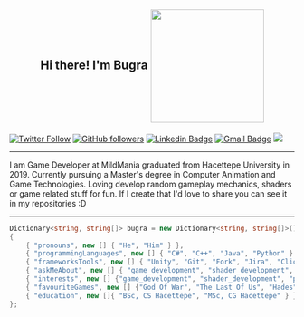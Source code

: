 <h2 align="center">
  Hi there! I'm Bugra
  <img align='center' src='https://media.giphy.com/media/bcKmIWkUMCjVm/giphy.gif' width='200"'>
</h2>

[![Twitter Follow](https://img.shields.io/twitter/follow/bugrahanakbulut?label=Follow)](https://twitter.com/bugrahanakbulut?lang=en)
[![GitHub followers](https://img.shields.io/github/followers/bugrahanakbulut?label=Follow&style=social)](https://github.com/bugrahanakbulut)
[![Linkedin Badge](https://img.shields.io/badge/-bugrahanakbulut-blue?style=flat-square&logo=Linkedin&logoColor=white&link=https://www.linkedin.com/in/bugrahan-akbulut-432709125/)](https://www.linkedin.com/in/bugrahan-akbulut-432709125/)
[![Gmail Badge](https://img.shields.io/badge/-akbulutbugrahan@gmail.com-c14438?style=flat-square&logo=Gmail&logoColor=white&link=mailto:akbulutbugrahan@gmail.com)](mailto:akbulutbugrahan@gmail.com)
[![](https://gpvc.arturio.dev/bugrahanakbulut)](https://github.com/bugrahanakbulut)


---

I am Game Developer at MildMania graduated from Hacettepe University in 2019. Currently pursuing a Master's degree in Computer Animation and Game Technologies. Loving develop random gameplay mechanics, shaders or game related stuff for fun. If I create that I'd love to share you can see it in my repositories :D

---

  ``` cs
  Dictionary<string, string[]> bugra = new Dictionary<string, string[]>()
  {
      { "pronouns", new [] { "He", "Him" } },
      { "programmingLanguages", new [] { "C#", "C++", "Java", "Python" } },
      { "frameworksTools", new [] { "Unity", "Git", "Fork", "Jira", "ClickUp" } },
      { "askMeAbout", new [] { "game_development", "shader_development", "competitive_programming" } },
      { "interests", new [] {"game_development", "shader_development", "physics_in_game_development", "dynamic_programming" } },
      { "favouriteGames", new [] {"God Of War", "The Last Of Us", "Hades", "iRacing", "Portal", "Superliminal", "Mount and Blade" } },
      { "education", new []{ "BSc, CS Hacettepe", "MSc, CG Hacettepe" } },
  };
  
  
  ```

<!---

![](https://visitor-badge.glitch.me/badge?page_id=bugrahanakbulut)


<h3 align="left">
  Programming :
  
</h3>

<h3 align="left">
  <img src="https://img.shields.io/badge/Unity-100000?style=for-the-badge&logo=unity&logoColor=white">
  <img src="https://img.shields.io/badge/OpenGL-FFFFFF?style=for-the-badge&logo=opengl">
  
  <img src="https://img.shields.io/badge/C%23-239120?style=for-the-badge&logo=c-sharp&logoColor=white">
 <img src="https://img.shields.io/badge/C%2B%2B-00599C?style=for-the-badge&logo=c%2B%2B&logoColor=white">
  
  <img src="https://img.shields.io/badge/Rider-000000?style=for-the-badge&logo=Rider&logoColor=white">
  <img src="https://img.shields.io/badge/Visual_Studio-5C2D91?style=for-the-badge&logo=visual%20studio&logoColor=white">
</h3>

<h3 align="left">
  Tools :
    
</h3>

<h3 align="left">
  <img src="https://img.shields.io/badge/GIT-E44C30?style=for-the-badge&logo=git&logoColor=white">
  <img src="https://img.shields.io/badge/GitKraken-179287?style=for-the-badge&logo=GitKraken&logoColor=white">
  <img src="https://img.shields.io/badge/Jira-0052CC?style=for-the-badge&logo=Jira&logoColor=white">
</h3>

<p align="center"> <img src="https://github-readme-stats.vercel.app/api?username=bugrahanakbulut&show_icons=true&theme=gotham" alt="bugrahanakbulut" />
-->


  

